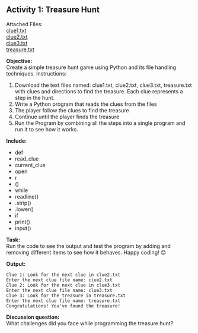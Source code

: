 ## Activity 1: Treasure Hunt
Attached Files:  
[clue1.txt](clue1.txt)  
[clue2.txt](clue2.txt)  
[clue3.txt](clue3.txt)  
[treasure.txt](treasure.txt)  

**Objective:**  
Create a simple treasure hunt game using Python and its file handling techniques.
Instructions:
1. Download the text files named: clue1.txt, clue2.txt, clue3.txt, treasure.txt with clues and directions to find the treasure. Each clue represents a step in the hunt.
2. Write a Python program that reads the clues from the files
3. The player follow the clues to find the treasure
4. Continue until the player finds the treasure
5. Run the Program by combining all the steps into a single program and run it to see how it works.

**Include:**  
* def
* read_clue
* current_clue
* open
* r
* ()
* while
* readline()
* .strip()
* .lower()
* if
* print()
* input()

**Task:**  
Run the code to see the output and test the program by adding and removing different items to see how it behaves. Happy coding! 😊

**Output:**  
```
Clue 1: Look for the next clue in clue2.txt
Enter the next clue file name: clue2.txt
Clue 2: Look for the next clue in clue3.txt
Enter the next clue file name: clue3.txt
Clue 3: Look for the treasure in treasure.txt
Enter the next clue file name: treasure.txt
Congratulations! You've found the treasure!
```

**Discussion question:**  
What challenges did you face while programming the treasure hunt?


